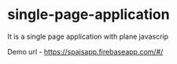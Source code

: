 # single-page-application
It is a single page application with plane javascrip

Demo url - https://spajsapp.firebaseapp.com/#/
